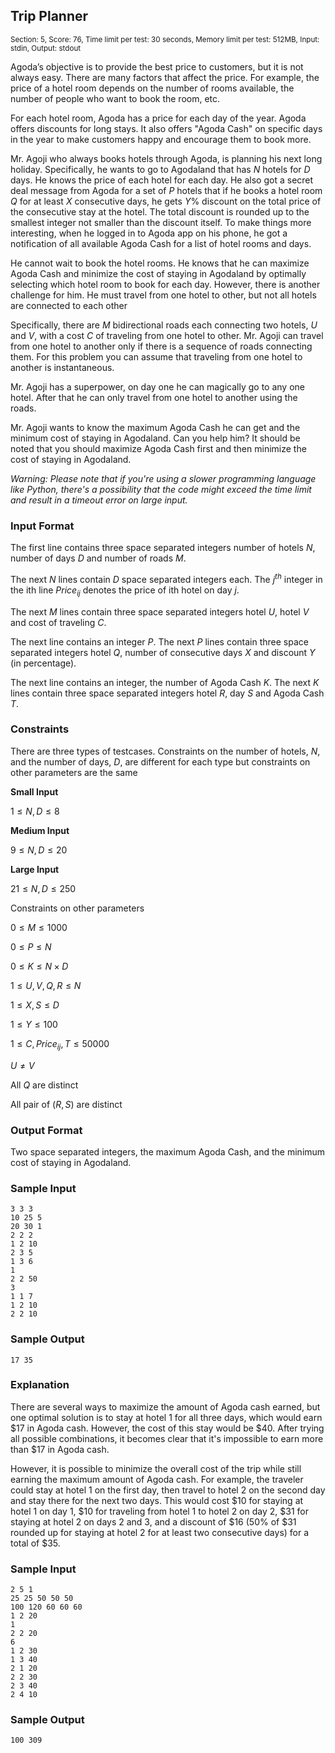 ## Trip Planner

<sup>Section: 5, Score: 76, Time limit per test: 30 seconds, Memory limit per test: 512MB, Input: stdin, Output: stdout</sup>

Agoda’s objective is to provide the best price to customers, but it is not always easy. There are many factors that affect the price. For example, the price of a hotel room depends on the number of rooms available, the number of people who want to book the room, etc.

For each hotel room, Agoda has a price for each day of the year. Agoda offers discounts for long stays. It also offers "Agoda Cash" on specific days in the year to make customers happy and encourage them to book more.

Mr. Agoji who always books hotels through Agoda, is planning his next long holiday. Specifically, he wants to go to Agodaland that has $N$ hotels for $D$ days. He knows the price of each hotel for each day. He also got a secret deal message from Agoda for a set of $P$ hotels that if he books a hotel room $Q$ for at least $X$ consecutive days, he gets $Y$% discount on the total price of the consecutive stay at the hotel. The total discount is rounded up to the smallest integer not smaller than the discount itself. To make things more interesting, when he logged in to Agoda app on his phone, he got a notification of all available Agoda Cash for a list of hotel rooms and days.

He cannot wait to book the hotel rooms. He knows that he can maximize Agoda Cash and minimize the cost of staying in Agodaland by optimally selecting which hotel room to book for each day. However, there is another challenge for him. He must travel from one hotel to other, but not all hotels are connected to each other

Specifically, there are $M$ bidirectional roads each connecting two hotels, $U$ and $V$, with a cost $C$ of traveling from one hotel to other. Mr. Agoji can travel from one hotel to another only if there is a sequence of roads connecting them. For this problem you can assume that traveling from one hotel to another is instantaneous.

Mr. Agoji has a superpower, on day one he can magically go to any one hotel. After that he can only travel from one hotel to another using the roads.

Mr. Agoji wants to know the maximum Agoda Cash he can get and the minimum cost of staying in Agodaland. Can you help him? It should be noted that you should maximize Agoda Cash first and then minimize the cost of staying in Agodaland.

_Warning: Please note that if you're using a slower programming language like Python, there's a possibility that the code might exceed the time limit and result in a timeout error on large input._

### Input Format

The first line contains three space separated integers number of hotels $N$, number of days $D$ and number of roads $M$.

The next $N$ lines contain $D$ space separated integers each. The $j^{th}$ integer in the ith line $Price_{ij}$ denotes the price of ith hotel on day $j$.

The next $M$ lines contain three space separated integers hotel $U$, hotel $V$ and cost of traveling $C$.

The next line contains an integer $P$. The next $P$ lines contain three space separated integers hotel $Q$, number of consecutive days $X$ and discount $Y$ (in percentage).

The next line contains an integer, the number of Agoda Cash $K$. The next $K$ lines contain three space separated integers hotel $R$, day $S$ and Agoda Cash $T$.



### Constraints

There are three types of testcases. Constraints on the number of hotels, $N$, and the number of days, $D$, are different for each type but constraints on other parameters are the same

**Small Input**

$1 \le N, D \le 8$

**Medium Input**

$9 \le N, D \le 20$

**Large Input**

$21 \le N, D \le 250$

Constraints on other parameters

$0 \le M \le 1000$

$0 \le P \le N$

$0 \le K \le N\times D$

$1 \le U, V, Q, R \le N$

$1 \le X, S \le D$

$1 \le Y \le 100$

$1 \le C, Price_{ij}, T \le 50000$

$U \ne V$

All $Q$ are distinct

All pair of $(R, S)$ are distinct

### Output Format

Two space separated integers, the maximum Agoda Cash, and the minimum cost of staying in Agodaland. 

### Sample Input

```
3 3 3
10 25 5
20 30 1
2 2 2
1 2 10
2 3 5
1 3 6
1
2 2 50
3
1 1 7
1 2 10
2 2 10
```

### Sample Output

```
17 35
```

### Explanation

There are several ways to maximize the amount of Agoda cash earned, but one optimal solution is to stay at hotel 1 for all three days, which would earn $17 in Agoda cash. However, the cost of this stay would be $40. After trying all possible combinations, it becomes clear that it's impossible to earn more than $17 in Agoda cash. 

However, it is possible to minimize the overall cost of the trip while still earning the maximum amount of Agoda cash. For example, the traveler could stay at hotel 1 on the first day, then travel to hotel 2 on the second day and stay there for the next two days. This would cost $10 for staying at hotel 1 on day 1, $10 for traveling from hotel 1 to hotel 2 on day 2, $31 for staying at hotel 2 on days 2 and 3, and a discount of $16 (50% of $31 rounded up for staying at hotel 2 for at least two consecutive days) for a total of $35. 

### Sample Input

```
2 5 1
25 25 50 50 50
100 120 60 60 60
1 2 20
1
2 2 20
6
1 2 30
1 3 40
2 1 20
2 2 30
2 3 40
2 4 10
```

### Sample Output

```
100 309
```
